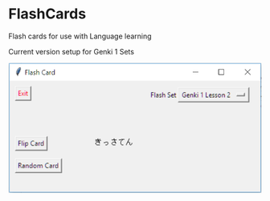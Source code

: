 # FlashCards
Flash cards for use with Language learning

Current version setup for Genki 1 Sets

![alt text](https://raw.githubusercontent.com/Alphanomical/FlashCards/master/Sample.PNG "Application Window")